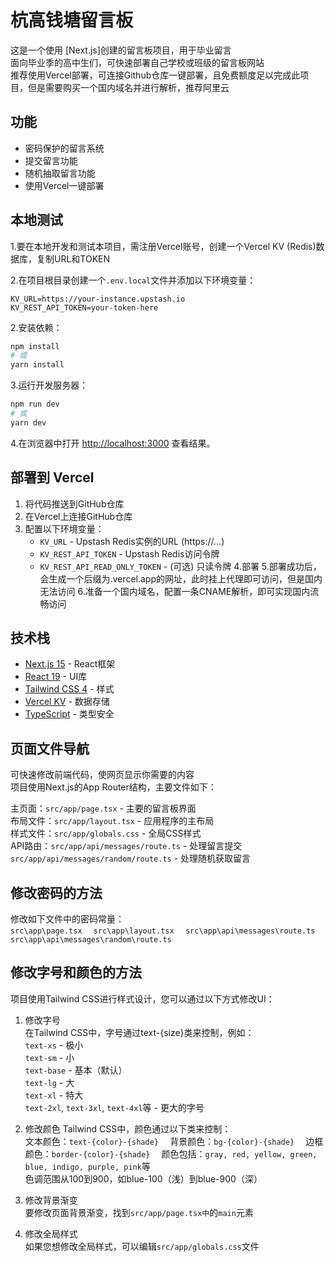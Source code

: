 # 杭高钱塘留言板

这是一个使用 [Next.js]创建的留言板项目，用于毕业留言  
面向毕业季的高中生们，可快速部署自己学校或班级的留言板网站  
推荐使用Vercel部署，可连接Github仓库一键部署，且免费额度足以完成此项目，但是需要购买一个国内域名并进行解析，推荐阿里云


## 功能

- 密码保护的留言系统
- 提交留言功能
- 随机抽取留言功能
- 使用Vercel一键部署

## 本地测试

1.要在本地开发和测试本项目，需注册Vercel账号，创建一个Vercel KV (Redis)数据库，复制URL和TOKEN  

2.在项目根目录创建一个`.env.local`文件并添加以下环境变量：

```
KV_URL=https://your-instance.upstash.io
KV_REST_API_TOKEN=your-token-here
```

2.安装依赖：

```bash
npm install
# 或
yarn install
```

3.运行开发服务器：

```bash
npm run dev
# 或
yarn dev
```

4.在浏览器中打开 [http://localhost:3000](http://localhost:3000) 查看结果。

## 部署到 Vercel

1. 将代码推送到GitHub仓库
2. 在Vercel上连接GitHub仓库
3. 配置以下环境变量：
   - `KV_URL` - Upstash Redis实例的URL (https://...)
   - `KV_REST_API_TOKEN` - Upstash Redis访问令牌
   - `KV_REST_API_READ_ONLY_TOKEN` - (可选) 只读令牌
4.部署
5.部署成功后，会生成一个后缀为.vercel.app的网址，此时挂上代理即可访问，但是国内无法访问
6.准备一个国内域名，配置一条CNAME解析，即可实现国内流畅访问

## 技术栈

- [Next.js 15](https://nextjs.org/) - React框架
- [React 19](https://react.dev/) - UI库
- [Tailwind CSS 4](https://tailwindcss.com/) - 样式
- [Vercel KV](https://vercel.com/docs/storage/vercel-kv) - 数据存储
- [TypeScript](https://www.typescriptlang.org/) - 类型安全


## 页面文件导航

可快速修改前端代码，使网页显示你需要的内容  
项目使用Next.js的App Router结构，主要文件如下：  

主页面：`src/app/page.tsx` - 主要的留言板界面  
布局文件：`src/app/layout.tsx` - 应用程序的主布局  
样式文件：`src/app/globals.css` - 全局CSS样式  
API路由：`src/app/api/messages/route.ts` - 处理留言提交  
         `src/app/api/messages/random/route.ts` - 处理随机获取留言  

## 修改密码的方法  

修改如下文件中的密码常量：  
`src\app\page.tsx  `
`src\app\layout.tsx  `
`src\app\api\messages\route.ts  `
`src\app\api\messages\random\route.ts`

## 修改字号和颜色的方法  

项目使用Tailwind CSS进行样式设计，您可以通过以下方式修改UI：  

1. 修改字号  
在Tailwind CSS中，字号通过text-{size}类来控制，例如：  
`text-xs` - 极小  
`text-sm` - 小  
`text-base` - 基本（默认）  
`text-lg` - 大  
`text-xl` - 特大  
`text-2xl`, `text-3xl`, `text-4xl`等 - 更大的字号  

2. 修改颜色
Tailwind CSS中，颜色通过以下类来控制：  
文本颜色：`text-{color}-{shade}  `
背景颜色：`bg-{color}-{shade}  `
边框颜色：`border-{color}-{shade}  `
颜色包括：`gray, red, yellow, green, blue, indigo, purple, pink`等  
色调范围从100到900，如blue-100（浅）到blue-900（深）  

3. 修改背景渐变  
要修改页面背景渐变，找到`src/app/page.tsx中`的`main`元素  

4. 修改全局样式  
如果您想修改全局样式，可以编辑`src/app/globals.css`文件

